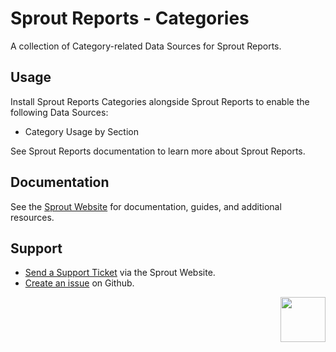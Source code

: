 # Sprout Reports - Categories

A collection of Category-related Data Sources for Sprout Reports.

## Usage

Install Sprout Reports Categories alongside Sprout Reports to enable the following Data Sources:

- Category Usage by Section  

See Sprout Reports documentation to learn more about Sprout Reports.

## Documentation

See the [Sprout Website](https://sprout.barrelstrengthdesign.com/craft-plugins/reports/docs) for documentation, guides, and additional resources. 

## Support

- [Send a Support Ticket](https://sprout.barrelstrengthdesign.com/craft-plugins/request/support) via the Sprout Website.
- [Create an issue](https://github.com/barrelstrength/craft-sprout-reports-categories/issues) on Github.

<a href="https://sprout.barrelstrengthdesign.com" target="_blank">
  <img src="https://sprout.barrelstrengthdesign.com/content/plugins/sprout-icon.svg" width="72" align="right">
</a>